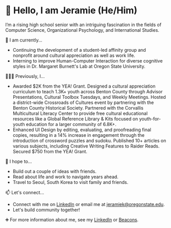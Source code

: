 # 👋 Hello, I am Jeramie (He/Him)

I’m a rising high school senior with an intriguing fascination in the fields of Computer Science, Organizational Psychology, and International Studies.

 🌱 I am currently...
* Continuing the development of a student-led affinity group and nonprofit around cultural appreciation as well as work life.
* Interning to improve Human-Computer Interaction for diverse cognitive styles in Dr. Margaret Burnett's Lab at Oregon State University.

🧑🏻‍💻 Previously, I...
* Awarded $2K from the YEA! Grant. Designed a cultural appreciation curriculum to teach 1.3K+ youth across Benton County through Advisor Presentations, Cultural Toolbox Tuesdays, and Weekly Meetings. Hosted a district-wide Crossroads of Cultures event by partnering with the Benton County Historical Society. Partnered with the Corvallis Multicultural Literacy Center to provide free cultural educational resources like a Global Reference Library & Kits focused on youth-for-youth education for a larger community of 6.8K+.
* Enhanced UI Design by editing, evaluating, and proofreading final copies, resulting in a 14% increase in engagement through the introduction of crossword puzzles and sudoku. Published 10+ articles on various subjects, including Creative Writing Features to Raider Reads. Secured $750 from the YEA! Grant.

🎯 I hope to...
* Build out a couple of ideas with friends.
* Read about life and work to navigate years ahead.
* Travel to Seoul, South Korea to visit family and friends.

📫 Let's connect...
* Connect with me on [LinkedIn](https://www.linkedin.com/in/jeramiedkim/) or email me at jeramiek@oregonstate.edu.
* Let's build community together!

➕ For more information about me, see my [LinkedIn](https://www.linkedin.com/in/jeramiedkim/) or [Beacons](https://beacons.ai/jeramiedkim).

<!---
jeramiedkim/jeramiedkim is a ✨ special ✨ repository because its `README.md` (this file) appears on your GitHub profile.
You can click the Preview link to take a look at your changes.
--->
